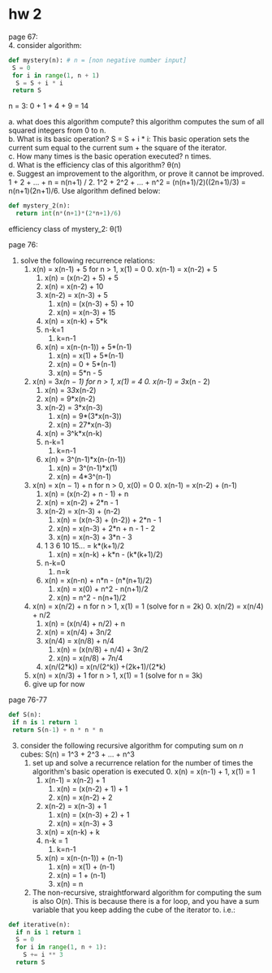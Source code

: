 # hw 2

page 67:  
4. consider algorithm:

```python
def mystery(n): # n = [non negative number input]
 S = 0
 for i in range(1, n + 1)
  S = S + i * i
 return S
```

n = 3: 0 + 1 + 4 + 9 = 14

a. what does this algorithm compute? this algorithm computes the sum of all squared integers from 0 to n.  
b. What is its basic operation? S = S + i * i: This basic operation sets the current sum equal to the current sum + the square of the iterator.  
c. How many times is the basic operation executed? n times.  
d. What is the efficiency clas of this algorithm? θ(n)  
e. Suggest an improvement to the algorithm, or prove it cannot be improved.  
1 + 2 + ... + n = n(n+1) / 2. 1^2 + 2^2 + ... + n^2 = (n(n+1)/2)((2n+1)/3) = n(n+1)(2n+1)/6. Use algorithm defined below:  

```python
def mystery_2(n):
  return int(n*(n+1)*(2*n+1)/6)
```

efficiency class of mystery_2: θ(1)

page 76:  
1. solve the following recurrence relations:
   1. x(n) = x(n-1) + 5 for n > 1, x(1) = 0
      0. x(n-1) = x(n-2) + 5
         1. x(n) = (x(n-2) + 5) + 5
         2. x(n) = x(n-2) + 10
      1. x(n-2) = x(n-3) + 5
         1. x(n) = (x(n-3) + 5) + 10
         2. x(n) = x(n-3) + 15
      2. x(n) = x(n-k) + 5*k
      3. n-k=1
         1. k=n-1
      4. x(n) = x(n-(n-1)) + 5*(n-1)
         1. x(n) = x(1) + 5*(n-1)
         2. x(n) = 0 + 5*(n-1)
         3. x(n) = 5*n - 5
   2. x(n) = 3*x(n − 1) for n > 1, x(1) = 4
      0. x(n-1) = 3*x(n - 2)
         1. x(n) = 3*3*x(n-2)
         2. x(n) = 9*x(n-2)
      1. x(n-2) = 3*x(n-3)
         1. x(n) = 9*(3*x(n-3))
         2. x(n) = 27*x(n-3)
      2. x(n) = 3^k*x(n-k)
      3. n-k=1
         1. k=n-1
      4. x(n) = 3^(n-1)*x(n-(n-1))
         1. x(n) = 3^(n-1)*x(1)
         2. x(n) = 4*3^(n-1)
   3. x(n) = x(n − 1) + n for n > 0, x(0) = 0
      0. x(n-1) = x(n-2) + (n-1)
         1. x(n) = (x(n-2) + n - 1) + n
         2. x(n) = x(n-2) + 2*n - 1
      1. x(n-2) = x(n-3) + (n-2)
         1. x(n) = (x(n-3) + (n-2)) + 2*n - 1
         2. x(n) = x(n-3) + 2*n + n - 1 - 2
         3. x(n) = x(n-3) + 3*n - 3
      2. 1 3 6 10 15... = k*(k+1)/2
         1. x(n) = x(n-k) + k\*n - (k\*(k+1)/2)
      3. n-k=0
         1. n=k
      4. x(n) = x(n-n) + n\*n - (n\*(n+1)/2)
         1. x(n) = x(0) + n^2 - n(n+1)/2
         2. x(n) = n^2 - n(n+1)/2
   4. x(n) = x(n/2) + n for n > 1, x(1) = 1 (solve for n = 2k)
      0. x(n/2) = x(n/4) + n/2
         1. x(n) = (x(n/4) + n/2) + n
         2. x(n) = x(n/4) + 3n/2
      1. x(n/4) = x(n/8) + n/4
         1. x(n) = (x(n/8) + n/4) + 3n/2
         2. x(n) = x(n/8) + 7n/4
      2. x(n/(2\*k)) = x(n/(2^k)) +(2k+1)/(2\*k)
   5. x(n) = x(n/3) + 1 for n > 1, x(1) = 1 (solve for n = 3k)
   6. give up for now

page 76-77
```python
def S(n):
 if n is 1 return 1
 return S(n-1) + n * n * n
```
3. consider the following recursive algorithm for computing sum on *n* cubes: S(n) = 1^3 + 2^3 + ... + n^3
   1. set up and solve a recurrence relation for the number of times the algorithm's basic operation is executed
      0. x(n) = x(n-1) + 1, x(1) = 1
      1. x(n-1) = x(n-2) + 1
         1. x(n) = (x(n-2) + 1) + 1
         2. x(n) = x(n-2) + 2
      2. x(n-2) = x(n-3) + 1
         1. x(n) = (x(n-3) + 2) + 1
         2. x(n) = x(n-3) + 3
      3. x(n) = x(n-k) + k
      4. n-k = 1
         1. k=n-1
      5. x(n) = x(n-(n-1)) + (n-1)
         1. x(n) = x(1) + (n-1)
         2. x(n) = 1 + (n-1)
         3. x(n) = n
   2. The non-recursive, straightforward algorithm for computing the sum is also O(n). This is because there is a for loop, and you have a sum variable that you keep adding the cube of the iterator to. i.e.:

```python
def iterative(n):
  if n is 1 return 1
  S = 0
  for i in range(1, n + 1):
    S += i ** 3
  return S
```
